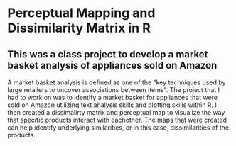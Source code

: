# Perceptual Mapping and Dissimilarity Matrix in R
## This was a class project to develop a market basket analysis of appliances sold on Amazon
A market basket analysis is defined as one of the "key techniques used by large retailers to uncover associations between items". The project that I had to work on was to identify a market basket for appliances that were sold on Amazon utilizing text analysis skills and plotting skills within R. I then created a dissimalirty matrix and perceptual map to visualize the way that specific products interact with eachother. The maps that were created can help identify underlying similarities, or in this case, dissimilarities of the products. 
